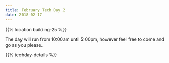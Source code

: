 ```yaml
---
title: February Tech Day 2
date: 2018-02-17
---
```


{{% location building-25 %}}

The day will run from 10:00am until 5:00pm, however feel free to come and go as you please.

{{% techday-details %}}